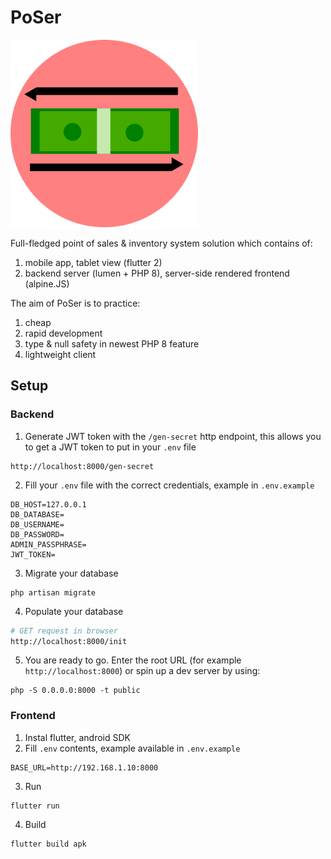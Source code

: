 # PoSer

<img src="/logo.png" width="300" />

Full-fledged point of sales & inventory system solution which contains of:

1. mobile app, tablet view (flutter 2)
2. backend server (lumen + PHP 8), server-side rendered frontend (alpine.JS)

The aim of PoSer is to practice:

1. cheap
2. rapid development
3. type & null safety in newest PHP 8 feature
4. lightweight client

## Setup

### Backend

1. Generate JWT token with the `/gen-secret` http endpoint, this allows you to get a JWT token to put in your `.env` file

```
http://localhost:8000/gen-secret
```

2. Fill your `.env` file with the correct credentials, example in `.env.example`

```
DB_HOST=127.0.0.1
DB_DATABASE=
DB_USERNAME=
DB_PASSWORD=
ADMIN_PASSPHRASE=
JWT_TOKEN=
```

3. Migrate your database

```
php artisan migrate
```

4. Populate your database

```sh
# GET request in browser
http://localhost:8000/init
```

5. You are ready to go. Enter the root URL (for example `http://localhost:8000`) or spin up a dev server by using:

```
php -S 0.0.0.0:8000 -t public
```

### Frontend

1. Instal flutter, android SDK
2. Fill `.env` contents, example available in `.env.example`

```
BASE_URL=http://192.168.1.10:8000
```

3. Run

```
flutter run
```

4. Build

```
flutter build apk
```
